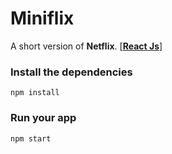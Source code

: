 # Miniflix

A short version of **Netflix**. [**[React Js](https://facebook.github.io/react-native/)**]

### Install the dependencies
```
npm install
```

### Run your app
```
npm start
```
